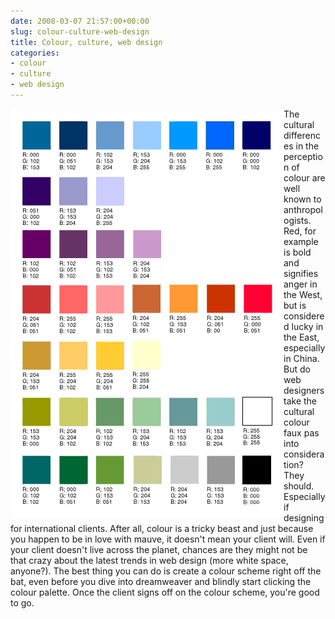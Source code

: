 ```yaml
---
date: 2008-03-07 21:57:00+00:00
slug: colour-culture-web-design
title: Colour, culture, web design
categories:
- colour
- culture
- web design
---
```



<img align="left" style="border:5px solid white" src="/images/d8fb1-palette.gif">

The cultural differences in the perception of colour are well known to anthropologists. Red, for example is bold and signifies anger in the West, but is considered lucky in the East, especially in China. But do web designers take the cultural colour faux pas into consideration? They should. Especially if designing for international clients. After all, colour is a tricky beast and just because you happen to be in love with mauve, it doesn't mean your client will. Even if your client doesn't live across the planet, chances are they might not be that crazy about the latest trends in web design (more white space, anyone?).  The best thing you can do is create a colour scheme right off the bat, even before you dive into dreamweaver and blindly start clicking the colour palette. Once the client signs off on the colour scheme, you're good to go.
